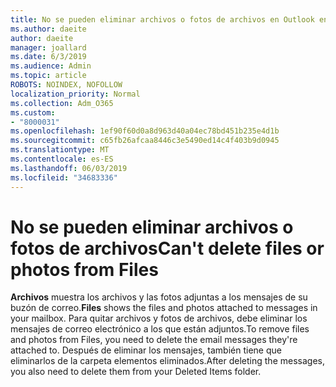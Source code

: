 ```yaml
---
title: No se pueden eliminar archivos o fotos de archivos en Outlook en la web
ms.author: daeite
author: daeite
manager: joallard
ms.date: 6/3/2019
ms.audience: Admin
ms.topic: article
ROBOTS: NOINDEX, NOFOLLOW
localization_priority: Normal
ms.collection: Adm_O365
ms.custom:
- "8000031"
ms.openlocfilehash: 1ef90f60d0a8d963d40a04ec78bd451b235e4d1b
ms.sourcegitcommit: c65fb26afcaa8446c3e5490ed14c4f403b9d0945
ms.translationtype: MT
ms.contentlocale: es-ES
ms.lasthandoff: 06/03/2019
ms.locfileid: "34683336"
---
```

# <a name="cant-delete-files-or-photos-from-files"></a><span data-ttu-id="76bea-102">No se pueden eliminar archivos o fotos de archivos</span><span class="sxs-lookup"><span data-stu-id="76bea-102">Can't delete files or photos from Files</span></span>

<span data-ttu-id="76bea-103">**Archivos** muestra los archivos y las fotos adjuntas a los mensajes de su buzón de correo.</span><span class="sxs-lookup"><span data-stu-id="76bea-103">**Files** shows the files and photos attached to messages in your mailbox.</span></span> <span data-ttu-id="76bea-104">Para quitar archivos y fotos de archivos, debe eliminar los mensajes de correo electrónico a los que están adjuntos.</span><span class="sxs-lookup"><span data-stu-id="76bea-104">To remove files and photos from Files, you need to delete the email messages they're attached to.</span></span> <span data-ttu-id="76bea-105">Después de eliminar los mensajes, también tiene que eliminarlos de la carpeta elementos eliminados.</span><span class="sxs-lookup"><span data-stu-id="76bea-105">After deleting the messages, you also need to delete them from your Deleted Items folder.</span></span>